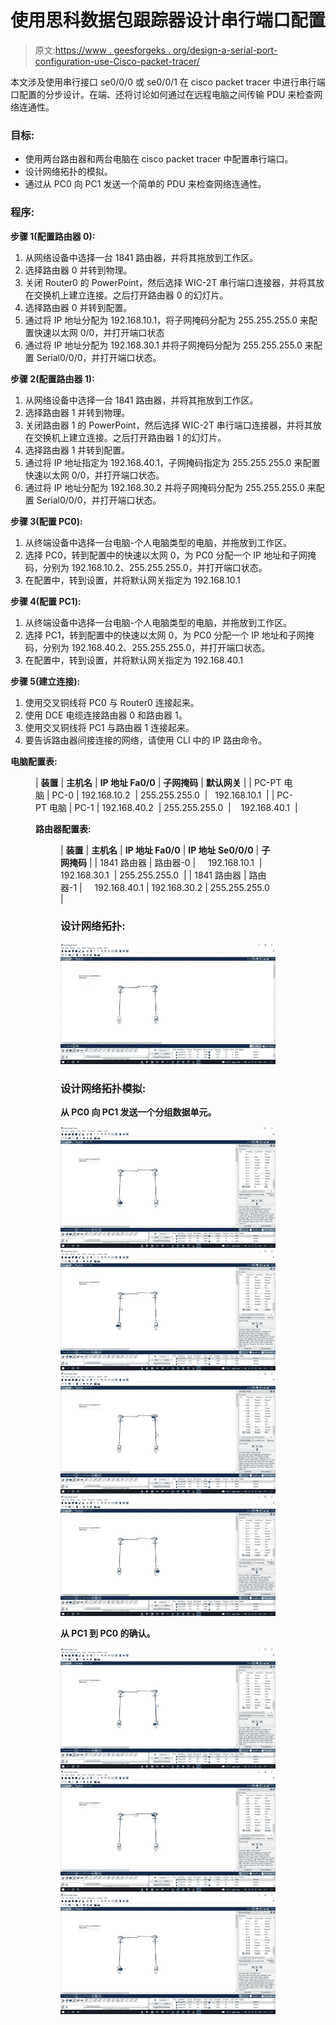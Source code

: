 # 使用思科数据包跟踪器设计串行端口配置

> 原文:[https://www . geesforgeks . org/design-a-serial-port-configuration-use-Cisco-packet-tracer/](https://www.geeksforgeeks.org/designing-a-serial-port-configuration-using-cisco-packet-tracer/)

本文涉及使用串行接口 se0/0/0 或 se0/0/1 在 cisco packet tracer 中进行串行端口配置的分步设计。在端、还将讨论如何通过在远程电脑之间传输 PDU 来检查网络连通性。

### 目标:

*   使用两台路由器和两台电脑在 cisco packet tracer 中配置串行端口。
*   设计网络拓扑的模拟。
*   通过从 PC0 向 PC1 发送一个简单的 PDU 来检查网络连通性。

### 程序:

**步骤 1(配置路由器 0):**

1.  从网络设备中选择一台 1841 路由器，并将其拖放到工作区。
2.  选择路由器 0 并转到物理。
3.  关闭 Router0 的 PowerPoint，然后选择 WIC-2T 串行端口连接器，并将其放在交换机上建立连接。之后打开路由器 0 的幻灯片。
4.  选择路由器 0 并转到配置。
5.  通过将 IP 地址分配为 192.168.10.1，将子网掩码分配为 255.255.255.0 来配置快速以太网 0/0，并打开端口状态
6.  通过将 IP 地址分配为 192.168.30.1 并将子网掩码分配为 255.255.255.0 来配置 Serial0/0/0，并打开端口状态。

**步骤 2(配置路由器 1):**

1.  从网络设备中选择一台 1841 路由器，并将其拖放到工作区。
2.  选择路由器 1 并转到物理。
3.  关闭路由器 1 的 PowerPoint，然后选择 WIC-2T 串行端口连接器，并将其放在交换机上建立连接。之后打开路由器 1 的幻灯片。
4.  选择路由器 1 并转到配置。
5.  通过将 IP 地址指定为 192.168.40.1，子网掩码指定为 255.255.255.0 来配置快速以太网 0/0，并打开端口状态。
6.  通过将 IP 地址分配为 192.168.30.2 并将子网掩码分配为 255.255.255.0 来配置 Serial0/0/0，并打开端口状态。

**步骤 3(配置 PC0):**

1.  从终端设备中选择一台电脑-个人电脑类型的电脑，并拖放到工作区。
2.  选择 PC0，转到配置中的快速以太网 0，为 PC0 分配一个 IP 地址和子网掩码，分别为 192.168.10.2、255.255.255.0，并打开端口状态。
3.  在配置中，转到设置，并将默认网关指定为 192.168.10.1

**步骤 4(配置 PC1):**

1.  从终端设备中选择一台电脑-个人电脑类型的电脑，并拖放到工作区。
2.  选择 PC1，转到配置中的快速以太网 0，为 PC0 分配一个 IP 地址和子网掩码，分别为 192.168.40.2、255.255.255.0，并打开端口状态。
3.  在配置中，转到设置，并将默认网关指定为 192.168.40.1

**步骤 5(建立连接):**

1.  使用交叉铜线将 PC0 与 Router0 连接起来。
2.  使用 DCE 电缆连接路由器 0 和路由器 1。
3.  使用交叉铜线将 PC1 与路由器 1 连接起来。
4.  要告诉路由器间接连接的网络，请使用 CLI 中的 IP 路由命令。

**电脑配置表:**

<figure class="table">

| **装置** | **主机名** | **IP 地址 Fa0/0** | **子网掩码** | **默认网关** |
| PC-PT 电脑 | PC-0 | 192.168.10.2  | 255.255.255.0  |   192.168.10.1  |
| PC-PT 电脑 | PC-1 | 192.168.40.2  | 255.255.255.0  |    192.168.40.1  |

**路由器配置表:**

<figure class="table">

| **装置** | **主机名** | **IP 地址 Fa0/0** | **IP 地址 Se0/0/0** | **子网掩码** |
| 1841 路由器 | 路由器-0 |     192.168.10.1  | 192.168.30.1  | 255.255.255.0  |
| 1841 路由器 | 路由器-1 |     192.168.40.1 | 192.168.30.2 | 255.255.255.0  |

### **设计网络拓扑:**

![](img/b2b491692bb7b97267acf5977052c6b7.png)

### **设计网络拓扑模拟:**

**从 PC0 向 PC1 发送一个分组数据单元。**

![](img/3fed18a614a4efe836889388ac84eb07.png) ![](img/c27190f95bc889d96c4f974f7a6bea98.png) ![](img/1f5da8888171f3af1215cf3b451ebd80.png) ![](img/09be54ebb0309e76a892b5daa8c91778.png)

**从 PC1 到 PC0 的确认。**

![](img/5675c2a94c7391337b1ebea5fe9e74fe.png) ![](img/a1c017b40aaa1f60f5a8bd4d2532c822.png) ![](img/eb70584178b92e04e636b03b37a38ed4.png)

</figure>

</figure>